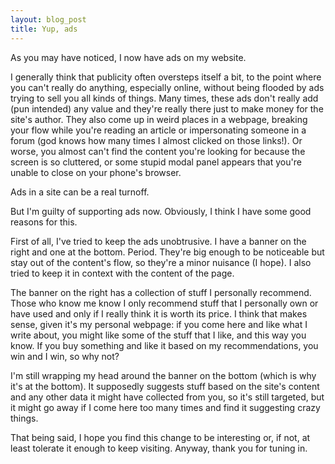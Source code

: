 ```yaml
---
layout: blog_post
title: Yup, ads
---
```

As you may have noticed, I now have ads on my website.

I generally think that publicity often oversteps itself a bit, to the point where you can't really do anything, especially online, without being flooded by ads trying to sell you all kinds of things.
Many times, these ads don't really add (pun intended) any value and they're really there just to make money for the site's author.
They also come up in weird places in a webpage, breaking your flow while you're reading an article or impersonating someone in a forum (god knows how many times I almost clicked on those links!).
Or worse, you almost can't find the content you're looking for because the screen is so cluttered, or some stupid modal panel appears that you're unable to close on your phone's browser.

Ads in a site can be a real turnoff.

But I'm guilty of supporting ads now.
Obviously, I think I have some good reasons for this.

First of all, I've tried to keep the ads unobtrusive.
I have a banner on the right and one at the bottom.
Period.
They're big enough to be noticeable but stay out of the content's flow, so they're a minor nuisance (I hope).
I also tried to keep it in context with the content of the page.

The banner on the right has a collection of stuff I personally recommend.
Those who know me know I only recommend stuff that I personally own or have used and only if I really think it is worth its price.
I think that makes sense, given it's my personal webpage: if you come here and like what I write about, you might like some of the stuff that I like, and this way you know.
If you buy something and like it based on my recommendations, you win and I win, so why not?

I'm still wrapping my head around the banner on the bottom (which is why it's at the bottom).
It supposedly suggests stuff based on the site's content and any other data it might have collected from you, so it's still targeted, but it might go away if I come here too many times and find it suggesting crazy things.

That being said, I hope you find this change to be interesting or, if not, at least tolerate it enough to keep visiting.
Anyway, thank you for tuning in.

